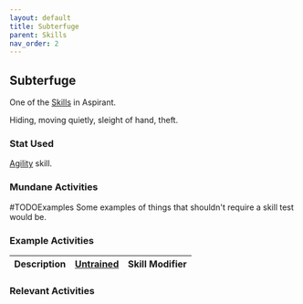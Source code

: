 ```yaml
---
layout: default
title: Subterfuge
parent: Skills
nav_order: 2
---
```

## Subterfuge
One of the [Skills](Skills) in Aspirant. 

Hiding, moving quietly, sleight of hand, theft.

### Stat Used
[Agility](Stats#Agility) skill.

### Mundane Activities
#TODOExamples 
Some examples of things that shouldn't require a skill test would be.

### Example Activities
| Description                                      | [Untrained](Skills#Untrained) | Skill Modifier |
| ------------------------------------------------ | ----------------------------- | -------------- |


### Relevant Activities